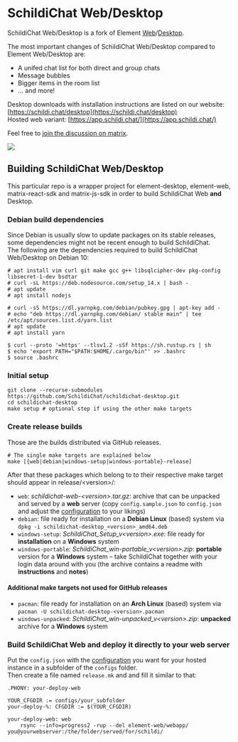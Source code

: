 # SchildiChat Web/Desktop

SchildiChat Web/Desktop is a fork of Element [Web](https://github.com/vector-im/element-web)/[Desktop](https://github.com/vector-im/element-desktop).

The most important changes of SchildiChat Web/Desktop compared to Element Web/Desktop are:
- A unifed chat list for both direct and group chats
- Message bubbles
- Bigger items in the room list
- &hellip; and more!

Desktop downloads with installation instructions are listed on our website: [https://schildi.chat/desktop](https://schildi.chat/desktop)  
Hosted web variant: [https://app.schildi.chat/](https://app.schildi.chat/)

Feel free to [join the discussion on matrix](https://matrix.to/#/#schildichat-web:matrix.org).

<img src="https://raw.githubusercontent.com/SchildiChat/schildichat-desktop/sc/screenshots/1.png"/>


## Building SchildiChat Web/Desktop

This particular repo is a wrapper project for element-desktop, element-web, matrix-react-sdk and matrix-js-sdk in order to build SchildiChat Web **and** Desktop.


### Debian build dependencies

Since Debian is usually slow to update packages on its stable releases,
some dependencies might not be recent enough to build SchildiChat.  
The following are the dependencies required to build SchildiChat Web/Desktop on Debian 10:

```
# apt install vim curl git make gcc g++ libsqlcipher-dev pkg-config libsecret-1-dev bsdtar
# curl -sL https://deb.nodesource.com/setup_14.x | bash -
# apt update
# apt install nodejs

# curl -sS https://dl.yarnpkg.com/debian/pubkey.gpg | apt-key add -
# echo "deb https://dl.yarnpkg.com/debian/ stable main" | tee /etc/apt/sources.list.d/yarn.list
# apt update
# apt install yarn

$ curl --proto '=https' --tlsv1.2 -sSf https://sh.rustup.rs | sh
$ echo 'export PATH="$PATH:$HOME/.cargo/bin"' >> .bashrc
$ source .bashrc
```

### Initial setup

```
git clone --recurse-submodules https://github.com/SchildiChat/schildichat-desktop.git
cd schildichat-desktop
make setup # optional step if using the other make targets
```

### Create release builds

Those are the builds distributed via GitHub releases.

```
# The single make targets are explained below
make [{web|debian|windows-setup|windows-portable}-release]
```

After that these packages which belong to to their respective make target should appear in release/\<version\>/:
- `web`: _schildichat-web-\<version\>.tar.gz_: archive that can be unpacked and served by a **web** server (copy `config.sample.json` to `config.json` and adjust the [configuration](https://github.com/SchildiChat/element-web/blob/sc/docs/config.md) to your likings)
- `debian`: file ready for installation on a **Debian Linux** (based) system via `dpkg -i schildichat-desktop_<version>_amd64.deb`
- `windows-setup`: _SchildiChat_Setup_v\<version\>.exe_: file ready for **installation** on a **Windows** system
- `windows-portable`: _SchildiChat_win-portable_v\<version\>.zip_: **portable** version for a **Windows** system – take SchildiChat together with your login data around with you (the archive contains a readme with **instructions** and **notes**)

#### Additional make targets not used for GitHub releases
- `pacman`: file ready for installation on an **Arch Linux** (based) system via `pacman -U schildichat-desktop-<version>.pacman`
- `windows-unpacked`: _SchildiChat_win-unpacked_v\<version\>.zip_: **unpacked** archive for a **Windows** system

### Build SchildiChat Web and deploy it directly to your web server

Put the `config.json` with the [configuration](https://github.com/SchildiChat/element-web/blob/sc/docs/config.md) you want for your hosted instance in a subfolder of the `configs` folder.  
Then create a file named `release.mk` and and fill it similar to that:
```
.PHONY: your-deploy-web

YOUR_CFGDIR := configs/your_subfolder
your-deploy-%: CFGDIR := $(YOUR_CFGDIR)

your-deploy-web: web
	rsync --info=progress2 -rup --del element-web/webapp/ you@yourwebserver:/the/folder/served/for/schildi/
```
